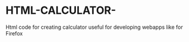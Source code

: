 # HTML-CALCULATOR-
Html code for creating calculator useful for developing  webapps like for Firefox 
